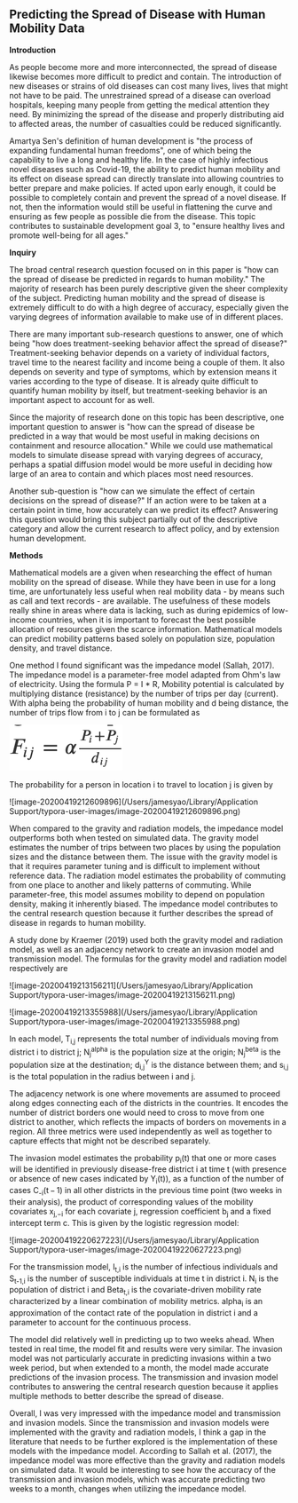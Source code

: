 ## Predicting the Spread of Disease with Human Mobility Data

**Introduction**

As people become more and more interconnected, the spread of disease likewise becomes more difficult to predict and contain. The introduction of new diseases or strains of old diseases can cost many lives, lives that might not have to be paid. The unrestrained spread of a disease can overload hospitals, keeping many people from getting the medical attention they need. By minimizing the spread of the disease and properly distributing aid to affected areas, the number of casualties could be reduced significantly.

Amartya Sen's definition of human development is "the process of expanding fundamental human freedoms", one of which being the capability to live a long and healthy life. In the case of highly infectious novel diseases such as Covid-19, the ability to predict human mobility and its effect on disease spread can directly translate into allowing countries to better prepare and make policies. If acted upon early enough, it could be possible to completely contain and prevent the spread of a novel disease. If not, then the information would still be useful in flattening the curve and ensuring as few people as possible die from the disease. This topic contributes to sustainable development goal 3, to "ensure healthy lives and promote well-being for all ages."

**Inquiry**

The broad central research question focused on in this paper is "how can the spread of disease be predicted in regards to human mobility." The majority of research has been purely descriptive given the sheer complexity of the subject. Predicting human mobility and the spread of disease is extremely difficult to do with a high degree of accuracy, especially given the varying degrees of information available to make use of in different places.

There are many important sub-research questions to answer, one of which being "how does treatment-seeking behavior affect the spread of disease?" Treatment-seeking behavior depends on a variety of individual factors, travel time to the nearest facility and income being a couple of them. It also depends on severity and type of symptoms, which by extension means it varies according to the type of disease. It is already quite difficult to quantify human mobility by itself, but treatment-seeking behavior is an important aspect to account for as well.

Since the majority of research done on this topic has been descriptive, one important question to answer is "how can the spread of disease be predicted in a way that would be most useful in making decisions on containment and resource allocation." While we could use mathematical models to simulate disease spread with varying degrees of accuracy, perhaps a spatial diffusion model would be more useful in deciding how large of an area to contain and which places most need resources.

Another sub-question is "how can we simulate the effect of certain decisions on the spread of disease?" If an action were to be taken at a certain point in time, how accurately can we predict its effect? Answering this question would bring this subject partially out of the descriptive category and allow the current research to affect policy, and by extension human development.

**Methods**

Mathematical models are a given when researching the effect of human mobility on the spread of disease. While they have been in use for a long time, are unfortunately less useful when real mobility data - by means such as call and text records - are available. The usefulness of these models really shine in areas where data is lacking, such as during epidemics of low-income countries, when it is important to forecast the best possible allocation of resources given the scarce information. Mathematical models can predict mobility patterns based solely on population size, population density, and travel distance. 

One method I found significant was the impedance model (Sallah, 2017). The impedance model is a parameter-free model adapted from Ohm's law of electricity. Using the formula P = I * R, Mobility potential is calculated by multiplying distance (resistance) by the number of trips per day (current). With alpha being the probability of human mobility and d being distance, the number of trips flow from i to j can be formulated as

![](images/Screen%20Shot%202020-04-19%20at%209.15.35%20PM.png)

The probability for a person in location i to travel to location j is given by

![image-20200419212609896](/Users/jamesyao/Library/Application Support/typora-user-images/image-20200419212609896.png)

When compared to the gravity and radiation models, the impedance model outperforms both when tested on simulated data. The gravity model estimates the number of trips between two places by using the population sizes and the distance between them. The issue with the gravity model is that it requires parameter tuning and is difficult to implement without reference data. The radiation model estimates the probability of commuting from one place to another and likely patterns of commuting. While parameter-free, this model assumes mobility to depend on population density, making it inherently biased. The impedance model contributes to the central research question because it further describes the spread of disease in regards to human mobility.

A study done by Kraemer (2019) used both the gravity model and radiation model, as well as an adjacency network to create an invasion model and transmission model. The formulas for the gravity model and radiation model respectively are

![image-20200419213156211](/Users/jamesyao/Library/Application Support/typora-user-images/image-20200419213156211.png)

![image-20200419213355988](/Users/jamesyao/Library/Application Support/typora-user-images/image-20200419213355988.png)

In each model, T<sub>i,j</sub> represents the total number of individuals moving from district i to district j; N<sub>j</sub><sup>alpha</sup> is the population size at the origin; N<sub>j</sub><sup>beta</sup> is the population size at the destination; d<sub>i,j</sub><sup>Y</sup> is the distance between them; and s<sub>i,j</sub> is the total population in the radius between i and j.

The adjacency network is one where movements are assumed to proceed along edges connecting each of the districts in the countries. It encodes the number of district borders one would need to cross to move from one district to another, which reflects the impacts of borders on movements in a region. All three metrics were used independently as well as together to capture effects that might not be described separately.

The invasion model estimates the probability p<sub>i</sub>(t) that one or more cases will be identified in previously disease-free district i at time t (with presence or absence of new cases indicated by Y<sub>i</sub>(t)), as a function of the number of cases C<sub>-i</sub>(t − 1) in all other districts in the previous time point (two weeks in their analysis), the product of corresponding values of the mobility covariates x<sub>j,−i</sub> for each covariate j, regression coefficient b<sub>j</sub> and a fixed intercept term c. This is given by the logistic regression model:

![image-20200419220627223](/Users/jamesyao/Library/Application Support/typora-user-images/image-20200419220627223.png)

For the transmission model, I<sub>t,i</sub> is the number of infectious individuals and S<sub>t-1,i</sub> is the number of susceptible individuals at time t in district i. N<sub>i</sub> is the population of district i and Beta<sub>t,i</sub> is the covariate-driven mobility rate characterized by a linear combination of mobility metrics. alpha<sub>i</sub> is an approximation of the contact rate of the population in district i and a parameter to account for the continuous process.

The model did relatively well in predicting up to two weeks ahead. When tested in real time, the model fit and results were very similar. The invasion model was not particularly accurate in predicting invasions within a two week period, but when extended to a month, the model made accurate predictions of the invasion process. The transmission and invasion model contributes to answering the central research question because it applies multiple methods to better describe the spread of disease.

Overall, I was very impressed with the impedance model and transmission and invasion models. Since the transmission and invasion models were implemented with the gravity and radiation models, I think a gap in the literature that needs to be further explored is the implementation of these models with the impedance model. According to Sallah et al. (2017), the impedance model was more effective than the gravity and radiation models on simulated data. It would be interesting to see how the accuracy of the transmission and invasion models, which was accurate predicting two weeks to a month, changes when utilizing the impedance model.
